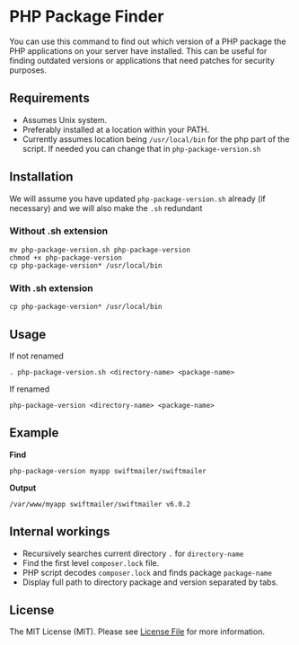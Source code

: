# PHP Package Finder

You can use this command to find out which version of a PHP package the PHP applications on your server have installed.
This can be useful for finding outdated versions or applications that need patches for security purposes.

## Requirements

- Assumes Unix system.
- Preferably installed at a location within your PATH.
- Currently assumes location being `/usr/local/bin` for the php part of the script. If needed you can change that in `php-package-version.sh`

## Installation

We will assume you have updated `php-package-version.sh` already (if necessary) and we will also make the `.sh` redundant

### Without .sh extension

    mv php-package-version.sh php-package-version
    chmod +x php-package-version
    cp php-package-version* /usr/local/bin
    
### With .sh extension

    cp php-package-version* /usr/local/bin

## Usage

If not renamed

    . php-package-version.sh <directory-name> <package-name>

If renamed

    php-package-version <directory-name> <package-name>

## Example

**Find**

    php-package-version myapp swiftmailer/swiftmailer
    
**Output**

    /var/www/myapp swiftmailer/swiftmailer v6.0.2

## Internal workings

- Recursively searches current directory `.` for `directory-name`
- Find the first level `composer.lock` file.
- PHP script decodes `composer.lock` and finds package `package-name`
- Display full path to directory package and version separated by tabs.


## License

The MIT License (MIT). Please see [License File](LICENSE.md) for more information.
